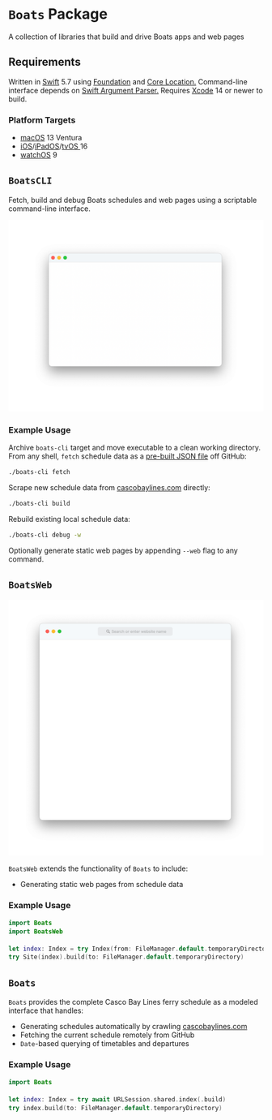# `Boats` Package

A collection of libraries that build and drive Boats apps and web pages

## Requirements

Written in [Swift](https://developer.apple.com/documentation/swift) 5.7 using [Foundation](https://developer.apple.com/documentation/foundation) and [Core Location.](https://developer.apple.com/documentation/corelocation) Command-line interface depends on [Swift Argument Parser.](https://github.com/apple/swift-argument-parser) Requires [Xcode](https://developer.apple.com/xcode) 14 or newer to build.

### Platform Targets

* [macOS](https://developer.apple.com/macos) 13 Ventura
* [iOS](https://developer.apple.com/ios)/[iPadOS](https://developer.apple.com/ipad)/[tvOS ](https://developer.apple.com/tvos) 16
* [watchOS](https://developer.apple.com/watchos) 9

## `BoatsCLI`

Fetch, build and debug Boats schedules and web pages using a scriptable command-line interface.

![](../docs/boats-cli.png)

### Example Usage

Archive `boats-cli` target and move executable to a clean working directory. From any shell, `fetch` schedule data as a [pre-built JSON file](https://toddheasley.github.io/boats/index.json) off GitHub:

```zsh
./boats-cli fetch
```

Scrape new schedule data from [cascobaylines.com](https://cascobaylines.com) directly:

```zsh
./boats-cli build
```

Rebuild existing local schedule data:

```zsh
./boats-cli debug -w
```

Optionally generate static web pages by appending `--web` flag to any command.

## `BoatsWeb`

![](../docs/boats-web.png)

`BoatsWeb` extends the functionality of `Boats` to include:

* Generating static web pages from schedule data

### Example Usage

```swift
import Boats
import BoatsWeb

let index: Index = try Index(from: FileManager.default.temporaryDirectory)
try Site(index).build(to: FileManager.default.temporaryDirectory)
```

## `Boats`

`Boats` provides the complete Casco Bay Lines ferry schedule as a modeled interface that handles:

* Generating schedules automatically by crawling [cascobaylines.com](https://cascobaylines.com)
* Fetching the current schedule remotely from GitHub
* `Date`-based querying of timetables and departures

### Example Usage

```swift
import Boats

let index: Index = try await URLSession.shared.index(.build)
try index.build(to: FileManager.default.temporaryDirectory)
```
